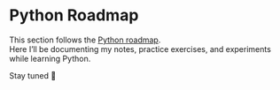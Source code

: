 # Python Roadmap

This section follows the [Python roadmap](https://roadmap.sh/python).  
Here I’ll be documenting my notes, practice exercises, and experiments while learning Python.

Stay tuned 🚀
